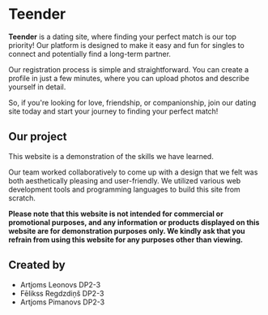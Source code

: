 # Teender

**Teender** is a dating site, where finding your perfect match is our top priority!
Our platform is designed to make it easy and fun for singles to connect and potentially find a long-term partner.

Our registration process is simple and straightforward.
You can create a profile in just a few minutes, where you can upload photos and describe yourself in detail.

So, if you're looking for love, friendship, or companionship, join our dating site today and start your journey to finding your perfect match!

## Our project

This website is a demonstration of the skills we have learned.

Our team worked collaboratively to come up with a design that we felt was both aesthetically pleasing and user-friendly.
We utilized various web development tools and programming languages to build this site from scratch.

**Please note that this website is not intended for commercial or promotional purposes, and any information or products displayed on this website are for demonstration purposes only.
We kindly ask that you refrain from using this website for any purposes other than viewing.**

## Created by


 - Artjoms Leonovs DP2-3
 - Fēlikss Regdzdiņš DP2-3
 - Artjoms Pimanovs DP2-3